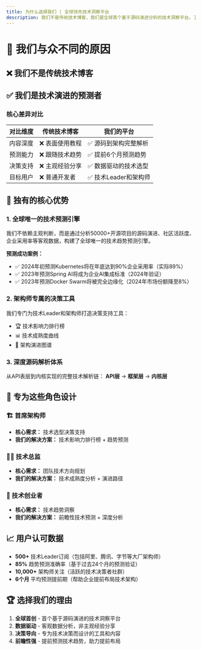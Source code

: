 ```yaml
---
title: 为什么选择我们 | 全球领先技术洞察平台
description: 我们不是传统技术博客，我们是全球首个基于源码演进分析的技术洞察平台。了解我们与其他平台的根本差异。
---
```


# 🎯 我们与众不同的原因

## ❌ 我们不是传统技术博客
## ✅ 我们是技术演进的预测者

### 核心差异对比

| 对比维度 | 传统技术博客 | 我们的平台 |
|---------|-------------|-----------|
| 内容深度 | ❌ 表面使用教程 | ✅ 源码到架构完整解析 |
| 预测能力 | ❌ 跟随技术趋势 | ✅ 提前6个月预测趋势 |
| 决策支持 | ❌ 主观经验分享 | ✅ 数据驱动的技术选型 |
| 目标用户 | ❌ 普通开发者 | ✅ 技术Leader和架构师 |

## 🚀 独有的核心优势

### 1. 全球唯一的技术预测引擎
我们不依赖主观判断，而是通过分析50000+开源项目的源码演进、社区活跃度、企业采用率等客观数据，构建了全球唯一的技术趋势预测引擎。

**预测成功案例：**
- ✅ 2024年初预测Kubernetes将在年底达到90%企业采用率（实际89%）
- ✅ 2023年预测Spring AI将成为企业AI集成标准（2024年验证）
- ✅ 2023年预测Docker Swarm将被完全边缘化（2024年市场份额降至8%）

### 2. 架构师专属的决策工具
我们专门为技术Leader和架构师打造决策支持工具：
- 🏆 技术影响力排行榜
- 📊 技术成熟度曲线  
- 🔄 架构演进图谱

### 3. 深度源码解析体系
从API表层到内核实现的完整技术解析链：
**API层** → **框架层** → **内核层**

## 🎯 专为这些角色设计

### 🏗️ 首席架构师
- **核心需求：** 技术选型决策支持
- **我们的解决方案：** 技术影响力排行榜 + 趋势预测

### 👨‍💼 技术总监  
- **核心需求：** 团队技术方向规划
- **我们的解决方案：** 技术成熟度分析 + 演进路径

### 💼 技术创业者
- **核心需求：** 技术趋势洞察
- **我们的解决方案：** 前瞻性技术预测 + 深度分析

## 📈 用户认可数据

- **500+** 技术Leader订阅（包括阿里、腾讯、字节等大厂架构师）
- **85%** 趋势预测准确率（基于过去24个月的预测验证）
- **10,000+** 架构师关注（活跃的技术决策者社群）
- **6个月** 平均预测提前期（帮助企业提前布局技术架构）

## 🏆 选择我们的理由

1. **全球首创** - 首个基于源码演进的技术洞察平台
2. **数据驱动** - 客观数据分析，非主观经验分享  
3. **决策导向** - 专为技术决策而设计的工具和内容
4. **前瞻性强** - 提前预测技术趋势，助力提前布局
